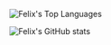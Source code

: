 <img align="center" src="">

![Felix's Top Languages](https://github-readme-stats.vercel.app/api/top-langs/?username=rodrigosfelix&layout=compact&theme=github_dark&langs_count=10&exclude_repo=kasweb)

![Felix's GitHub stats](https://github-readme-stats.vercel.app/api?username=rodrigosfelix&show=reviews,discussions_started,discussions_answered,prs_merged&show_icons=true&count_private=true)
